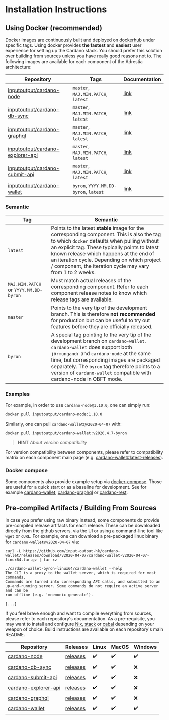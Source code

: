 Installation Instructions
=========================

## Using Docker (recommended)

Docker images are continuously built and deployed on [dockerhub](https://hub.docker.com/u/inputoutput) under specific tags. Using docker provides **the fastest** and **easiest** user experience for setting up the Cardano stack. You should prefer this solution over building from sources unless you have really good reasons not to. The following images are available for each component of the Adrestia architecture:

| Repository                                                           | Tags                                  | Documentation               |
|----------------------------------------------------------------------|---------------------------------------|-----------------------------|
| [inputoutput/cardano-node][inputoutput-cardano-node]                 | `master`, `MAJ.MIN.PATCH`, `latest`   | [link][doc-cardano-node]    |
| [inputoutput/cardano-db-sync][inputoutput-cardano-db-sync]           | `master`, `MAJ.MIN.PATCH`, `latest`   | [link][doc-cardano-db-sync] |
| [inputoutput/cardano-graphql][inputoutput-cardano-graphql]           | `master`, `MAJ.MIN.PATCH`, `latest`   | [link][doc-cardano-graphql] |
| [inputoutput/cardano-explorer-api][inputoutput-cardano-explorer-api] | `master`, `MAJ.MIN.PATCH`, `latest`   | [link][doc-cardano-rest]    |
| [inputoutput/cardano-submit-api][inputoutput-cardano-submit-api]     | `master`, `MAJ.MIN.PATCH`, `latest`   | [link][doc-cardano-rest]    |
| [inputoutput/cardano-wallet][inputoutput-cardano-wallet]             | `byron`, `YYYY.MM.DD-byron`, `latest` | [link][doc-cardano-wallet]  |

### Semantic

| Tag                                   | Semantic                                                                                                                                                                                                                                                                                                                                            |
|---------------------------------------|-----------------------------------------------------------------------------------------------------------------------------------------------------------------------------------------------------------------------------------------------------------------------------------------------------------------------------------------------------|
| `latest`                              | Points to the latest __stable__ image for the corresponding component. This is also the tag to which `docker` defaults when pulling without an explicit tag. These typically points to latest known release which happens at the end of an iteration cycle. Depending on which project / component, the iteration cycle may vary from 1 to 2 weeks. |
| `MAJ.MIN.PATCH` or `YYYY.MM.DD-byron` | Must match actual releases of the corresponding component. Refer to each component release notes to know which release tags are available.                                                                                                                                                                                                          |
| `master`                              | Points to the very tip of the development branch. This is therefore __not recommended__ for production but can be useful to try out features before they are officially released.                                                                                                                                                                   |
| `byron`                               | A special tag pointing to the very tip of the development branch on `cardano-wallet`. `cardano-wallet` does support both `jörmungandr` and `cardano-node` at the same time, but corresponding images are packaged separately. The `byron` tag therefore points to a version of `cardano-wallet` compatible with cardano-node in OBFT mode.          |

### Examples

For example, in order to use `cardano-node@1.10.0`, one can simply run:

```
docker pull inputoutput/cardano-node:1.10.0
```

Similarly, one can pull `cardano-wallet@v2020-04-07` with:

```
docker pull inputoutput/cardano-wallet:v2020.4.7-byron
```

> **HINT**  _About version compatibility_

For version compatibility between components, please refer to compatibility matrix on each component main page (e.g. [cardano-wallet#latest-releases](https://github.com/input-output-hk/cardano-wallet#latest-releases)).

### Docker compose

Some components also provide example setup via [docker-compose](https://docs.docker.com/compose/). Those are useful for a quick start or as a baseline for development. See for example [cardano-wallet](https://github.com/input-output-hk/cardano-wallet/blob/master/docker-compose.yml), [cardano-graphql](https://github.com/input-output-hk/cardano-graphql/blob/master/docker-compose.yml) or [cardano-rest](https://github.com/input-output-hk/cardano-rest/blob/master/docker-compose.yml).

## Pre-compiled Artifacts / Building From Sources

In case you prefer using raw binary instead, some components do provide pre-compiled release artifacts for each release. These can be downloaded directly from the github servers, via the UI or using a command-line tool like `wget` or `cURL`. For example, one can download a pre-packaged linux binary for `cardano-wallet@v2020-04-07` via:

```
curl -L https://github.com/input-output-hk/cardano-wallet/releases/download/v2020-04-07/cardano-wallet-v2020-04-07-linux64.tar.gz | tar xz

./cardano-wallet-byron-linux64/cardano-wallet --help
The CLI is a proxy to the wallet server, which is required for most commands.
Commands are turned into corresponding API calls, and submitted to an
up-and-running server. Some commands do not require an active server and can be
run offline (e.g. 'mnemonic generate').

[...]
```

If you feel brave enough and want to compile everything from sources, please refer to each repository's documentation. As a pre-requisite, you may want to install and configure [Nix](https://nixos.org/), [stack](https://docs.haskellstack.org/en/stable/README/) or [cabal](https://www.haskell.org/cabal/) depending on your weapon of choice. Build instructions are available on each repository's main README.

Repository                           | Releases                            | Linux | MacOS | Windows
-------------------------------------|-------------------------------------|-------|-------|--------
[cardano-node][cardano-node]         | [releases][release-cardano-node]    | ✔️     | ✔️     | ✔️ 
[cardano-db-sync][cardano-db-sync]   | [releases][release-cardano-db-sync] | ✔️     | ✔️     | ❌
[cardano-submit-api][cardano-rest]   | [releases][release-cardano-rest]    | ✔️     | ✔️     | ❌
[cardano-explorer-api][cardano-rest] | [releases][release-cardano-rest]    | ✔️     | ✔️     | ❌
[cardano-graphql][cardano-graphql]   | [releases][release-cardano-graphql] | ✔️     | ✔️     | ❌
[cardano-wallet][cardano-wallet]     | [releases][release-cardano-wallet]  | ✔️     | ✔️     | ✔️

[cardano-node]: https://github.com/input-output-hk/cardano-node
[cardano-db-sync]: https://github.com/input-output-hk/cardano-db-sync
[cardano-rest]: https://github.com/input-output-hk/cardano-rest
[cardano-graphql]: https://github.com/input-output-hk/cardano-graphql
[cardano-wallet]: https://github.com/input-output-hk/cardano-wallet

[release-cardano-node]: https://github.com/input-output-hk/cardano-node/releases
[release-cardano-db-sync]: https://github.com/input-output-hk/cardano-db-sync/releases
[release-cardano-rest]: https://github.com/input-output-hk/cardano-rest/releases
[release-cardano-graphql]: https://github.com/input-output-hk/cardano-graphql/releases
[release-cardano-wallet]: https://github.com/input-output-hk/cardano-wallet/releases

[cardano-node]: https://github.com/input-output-hk/cardano-node
[cardano-db-sync]: https://github.com/input-output-hk/cardano-db-sync
[cardano-explorer-api]: https://github.com/input-output-hk/cardano-rest
[cardano-submit-api]: https://github.com/input-output-hk/cardano-rest
[cardano-graphql]: https://github.com/input-output-hk/cardano-graphql
[cardano-wallet]: https://github.com/input-output-hk/cardano-wallet

[doc-cardano-node]: https://github.com/input-output-hk/cardano-node/blob/master/nix/docker.nix#L1-L25
[doc-cardano-db-sync]: https://github.com/input-output-hk/cardano-db-sync/blob/master/nix/docker.nix#L1-L35
[doc-cardano-rest]: https://github.com/input-output-hk/cardano-rest/wiki/Docker
[doc-cardano-graphql]: https://github.com/input-output-hk/cardano-graphql/wiki/Docker
[doc-cardano-wallet]: https://github.com/input-output-hk/cardano-wallet/wiki/Docker
[inputoutput-cardano-node]: https://hub.docker.com/r/inputoutput/cardano-node
[inputoutput-cardano-db-sync]: https://hub.docker.com/r/inputoutput/cardano-db-sync
[inputoutput-cardano-graphql]: https://hub.docker.com/r/inputoutput/cardano-graphql
[inputoutput-cardano-submit-api]: https://hub.docker.com/r/inputoutput/cardano-submit-api
[inputoutput-cardano-explorer-api]: https://hub.docker.com/r/inputoutput/cardano-explorer-api
[inputoutput-cardano-wallet]: https://hub.docker.com/r/inputoutput/cardano-wallet
